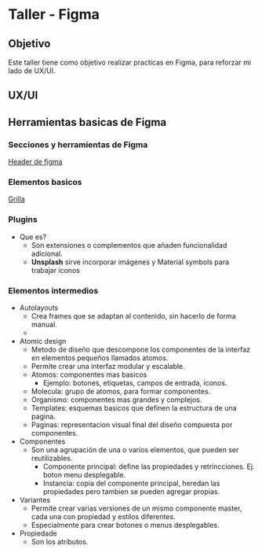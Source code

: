 # Taller - Figma

## Objetivo
Este taller tiene como objetivo realizar practicas en Figma, para reforzar mi lado de UX/UI.

## UX/UI
## Herramientas basicas de Figma
### Secciones y herramientas de Figma
[Header de figma](./Assets/img/header.png)
### Elementos basicos
[Grilla](./Assets/img/grilla.png)
### Plugins
- Que es?
  - Son extensiones o complementos que añaden funcionalidad adicional. 
  - **Unsplash** sirve incorporar imágenes y Material symbols para trabajar iconos

### Elementos intermedios
- Autolayouts
  - Crea frames que se adaptan al contenido, sin hacerlo de forma manual.
  - 
- Atomic design
  - Metodo de diseño que descompone los componentes de la interfaz en elementos pequeños llamados atomos.
  - Permite crear una interfaz modular y escalable.
  - Atomos: componentes mas basicos
    - Ejemplo: botones, etiquetas, campos de entrada, iconos.
  - Molecula: grupo de atomos, para formar componentes.
  - Organismo: componentes mas grandes y complejos.
  - Templates: esquemas basicos que definen la estructura de una pagina.
  - Paginas: representacion visual final del diseño compuesta por componentes.
- Componentes
  - Son una agrupación de una o varios elementos, que pueden ser reutilizables.
    - Componente principal: define las propiedades y retrincciones. Ej. boton  menu desplegable.
    - Instancia: copia del componente principal, heredan las propiedades pero tambien se pueden agregar propias.
- Variantes
  - Permite crear varias versiones de un mismo componente master, cada una con propiedad y estilos diferentes.
  - Especialmente para crear botones o menus desplegables.
- Propiedade
  - Son los atributos.
